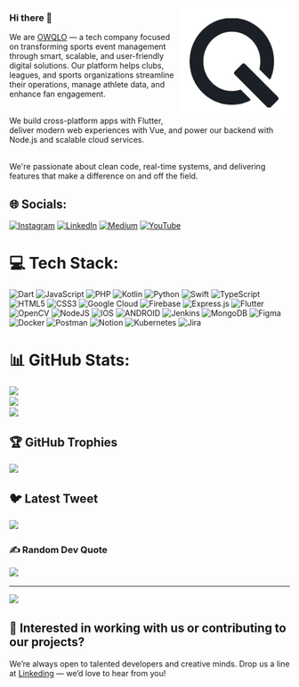 [<img align="right" width="200" alt="owqlo logo" src="/profile/assets/owqlo-logo.png">](https://owqlo.biz/)

### Hi there 👋

We are [OWQLO](https://owqlo.biz) — a tech company focused on transforming sports event management through smart, scalable, and user-friendly digital solutions. Our platform helps clubs, leagues, and sports organizations streamline their operations, manage athlete data, and enhance fan engagement.

<br>We build cross-platform apps with Flutter, deliver modern web experiences with Vue, and power our backend with Node.js and scalable cloud services.

<br>We're passionate about clean code, real-time systems, and delivering features that make a difference on and off the field.


## 🌐 Socials:
[![Instagram](https://img.shields.io/badge/Instagram-%23E4405F.svg?logo=Instagram&logoColor=white)](https://www.instagram.com/owqlo) [![LinkedIn](https://img.shields.io/badge/LinkedIn-%230077B5.svg?logo=linkedin&logoColor=white)](https://www.linkedin.com/company/owqlo) [![Medium](https://img.shields.io/badge/Medium-12100E?logo=medium&logoColor=white)](https://owqlo.medium.com/) [![YouTube](https://img.shields.io/badge/YouTube-%23FF0000.svg?logo=YouTube&logoColor=white)](https://www.youtube.com/channel/UCJEwFvhLbae4f5xe6exHMxA) 

# 💻 Tech Stack:
![Dart](https://img.shields.io/badge/dart-%230175C2.svg?style=flat&logo=dart&logoColor=white) ![JavaScript](https://img.shields.io/badge/javascript-%23323330.svg?style=flat&logo=javascript&logoColor=%23F7DF1E) ![PHP](https://img.shields.io/badge/php-%23777BB4.svg?style=flat&logo=php&logoColor=white) ![Kotlin](https://img.shields.io/badge/kotlin-%230095D5.svg?style=flat&logo=kotlin&logoColor=white) ![Python](https://img.shields.io/badge/python-3670A0?style=flat&logo=python&logoColor=ffdd54) ![Swift](https://img.shields.io/badge/swift-F54A2A?style=flat&logo=swift&logoColor=white) ![TypeScript](https://img.shields.io/badge/typescript-%23007ACC.svg?style=flat&logo=typescript&logoColor=white) ![HTML5](https://img.shields.io/badge/html5-%23E34F26.svg?style=flat&logo=html5&logoColor=white) ![CSS3](https://img.shields.io/badge/css3-%231572B6.svg?style=flat&logo=css3&logoColor=white) ![Google Cloud](https://img.shields.io/badge/Google%20Cloud-%234285F4.svg?style=flat&logo=google-cloud&logoColor=white) ![Firebase](https://img.shields.io/badge/firebase-%23039BE5.svg?style=flat&logo=firebase) ![Express.js](https://img.shields.io/badge/express.js-%23404d59.svg?style=flat&logo=express&logoColor=%2361DAFB) ![Flutter](https://img.shields.io/badge/Flutter-%2302569B.svg?style=flat&logo=Flutter&logoColor=white) ![OpenCV](https://img.shields.io/badge/opencv-%23white.svg?style=flat&logo=opencv&logoColor=white) ![NodeJS](https://img.shields.io/badge/node.js-6DA55F?style=flat&logo=node.js&logoColor=white) ![IOS](https://img.shields.io/badge/IOS-%2320232a.svg?style=flat&logo=apple&logoColor=white) ![ANDROID](https://img.shields.io/badge/android-%2320232a.svg?style=flat&logo=android&logoColor=%a4c639) ![Jenkins](https://img.shields.io/badge/jenkins-%232C5263.svg?style=flat&logo=jenkins&logoColor=white) ![MongoDB](https://img.shields.io/badge/MongoDB-%234ea94b.svg?style=flat&logo=mongodb&logoColor=white)	![Figma](https://img.shields.io/badge/figma-%23F24E1E.svg?style=flat&logo=figma&logoColor=white) ![Docker](https://img.shields.io/badge/docker-%230db7ed.svg?style=flat&logo=docker&logoColor=white) ![Postman](https://img.shields.io/badge/Postman-FF6C37?style=flat&logo=postman&logoColor=white) ![Notion](https://img.shields.io/badge/Notion-%23000000.svg?style=flat&logo=notion&logoColor=white) ![Kubernetes](https://img.shields.io/badge/kubernetes-%23326ce5.svg?style=flat&logo=kubernetes&logoColor=white) ![Jira](https://img.shields.io/badge/jira-%230A0FFF.svg?style=flat&logo=jira&logoColor=white) 

# 📊 GitHub Stats:
![](https://github-readme-stats.vercel.app/api?username=owqlo&theme=default&hide_border=false&include_all_commits=true&count_private=true)<br/>
![](https://github-readme-streak-stats.herokuapp.com/?user=owqlo&theme=default&hide_border=false)<br/>
![](https://github-readme-stats.vercel.app/api/top-langs/?username=owqlo&theme=default&hide_border=false&include_all_commits=true&count_private=true&layout=compact)

## 🏆 GitHub Trophies
![](https://github-profile-trophy.vercel.app/?username=owqlo&theme=flat&no-frame=false&no-bg=false&margin-w=4)

## 🐦 Latest Tweet
[![](https://gtce.itsvg.in/api?username=owqlo)](https://github.com/VishwaGauravIn/github-twitter-card-embed)

### ✍️ Random Dev Quote
![](https://quotes-github-readme.vercel.app/api?type=horizontal&theme=radical)

---
[![](https://visitcount.itsvg.in/api?id=owqlo&icon=0&color=0)](https://visitcount.itsvg.in)

## 🚀 Interested in working with us or contributing to our projects?
We’re always open to talented developers and creative minds. Drop us a line at [Linkeding](https://www.linkedin.com/company/owqlo/) — we’d love to hear from you!

 
